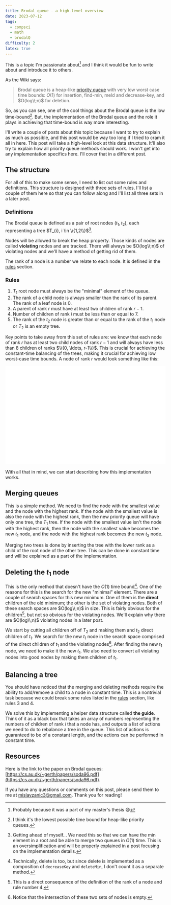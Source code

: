 ```yaml
---
title: Brodal queue - a high-level overview
date: 2023-07-12
tags: 
  - compsci
  - math
  - brodalQ
difficulty: 2
latex: true
---
```


This is a topic I'm passionate about[^1] and I think it would be fun to write about and introduce it to others.

[^1]: Probably because it was a part of my master's thesis :smile:

As the Wiki says: 
> Brodal queue is a heap-like [priority queue](https://en.wikipedia.org/wiki/Priority_queue) with very low worst case time bounds: $O(1)$ for insertion, 
> find-min, meld and decrease-key, and $O(log\\;n)$ for deletion.

So, as you can see, one of the cool things about the Brodal queue is the low time-bound[^2].
But, the implementation of the Brodal queue and the role it plays in achieving that time-bound is way more interesting.

[^2]: I think it's the lowest possible time bound for heap-like priority queues.

I'll write a couple of posts about this topic because I want to try to explain as much as possible, and this post would be way too long if I tried to cram it all in here.
This post will take a high-level look at this data structure. It'll also try to explain how all priority queue methods should work.
I won't get into any implementation specifics here. I'll cover that in a different post.

## The structure
For all of this to make some sense, I need to list out some rules and definitions.
This structure is designed with three sets of rules. 
I'll list a couple of them here so that you can follow along and I'll list all three sets in a later post.

### Definitions
The Brodal queue is defined as a pair of root nodes $(t_{1},t_{2})$, each representing a tree $T_{i}, i \in \\{1,2\\}$[^3]. 

[^3]: Getting ahead of myself... We need this so that we can have the min element in a root and be able to merge two queues in $O(1)$ time.
This is an oversimplification and will be properly explained in a post focusing on the implementation details.

Nodes will be allowed to break the heap property. 
Those kinds of nodes are called **violating** nodes and are tracked.
There will always be $O(log\\;n)$ of violating nodes and we'll have a method of getting rid of them.

The rank of a node is a number we relate to each node. It is defined in the [rules](#rules) section.

### Rules
1. $T_{1}$ root node must always be the "minimal" element of the queue.
2. The rank of a child node is always smaller than the rank of its parent. The rank of a leaf node is 0.
3. A parent of rank $r$ must have at least two children of rank $r-1$.
4. Number of children of rank $i$ must be less than or equal to $7$.
5. The rank of the $t_{2}$ node is greater than or equal to the rank of the $t_{1}$ node or $T_{2}$ is an empty tree.

Key points to take away from this set of rules are: we know that each node of rank $r$ has at least two child nodes of rank $r-1$ and will always have less than $8$ children of ranks $\\{0, \ldots, r-1\\}$.
This is crucial for achieving the constant-time balancing of the trees, making it crucial for achieving low worst-case time bounds.
A node of rank $r$ would look something like this:

![An example of a node of rank r in a Brodal queue](/static/img/brodal-01-white.svg)

With all that in mind, we can start describing how this implementation works.
	
## Merging queues
This is a simple method. 
We need to find the node with the smallest value and the node with the highest rank.
If the node with the smallest value is also the node with the highest rank, then the new priority queue will have only one tree, the $T_1$ tree.
If the node with the smallest value isn't the node with the highest rank, then the node with the smallest value becomes the new $t_1$ node, and the node with the highest rank becomes the new $t_2$ node.

Merging two trees is done by inserting the tree with the lower rank as a child of the root node of the other tree.
This can be done in constant time and will be explained as a part of the implementation.

## Deleting the $t_1$ node
This is the only method that doesn't have the $O(1)$ time bound[^4].
One of the reasons for this is the search for the new "minimal" element.
There are a couple of search spaces for this new minimum. 
One of them is the **direct** children of the old minimum; the other is the set of violating nodes.
Both of these search spaces are $O(log\\;n)$ in size.
This is fairly obvious for the children[^5], but not so obvious for the violating nodes.
We'll explain why there are $O(log\\;n)$ violating nodes in a later post.

[^4]: Technically, delete is too, but since delete is implemented as a composition of `decreaseKey` and `deleteMin`, I don't count it as a separate method.
[^5]: This is a direct consequence of the definition of the rank of a node and rule number 4.

We start by cutting all children off of $T_2$ and making them and $t_2$ direct children of $t_1$.
We search for the new $t_1$ node in the search space comprised of the direct children of $t_1$ and the violating nodes[^6].
After finding the new $t_1$ node, we need to make it the new $t_1$.
We also need to convert all violating nodes into good nodes by making them children of $t_1$.

[^6]: Notice that the intersection of these two sets of nodes is empty.

## Balancing a tree
You should have noticed that the merging and deleting methods require the ability to add/remove a child to a node in constant time.
This is a nontrivial task because we could break some rules listed in the [rules](#rules) section, like rules 3 and 4.

We solve this by implementing a helper data structure called **the guide**.
Think of it as a black box that takes an array of numbers representing the numbers of children of rank $i$ that a node has, and outputs a list of actions we need to do to rebalance a tree in the queue.
This list of actions is guaranteed to be of a constant length, and the actions can be performed in constant time.

## Resources
Here is the link to the paper on Brodal queues: [https://cs.au.dk/~gerth/papers/soda96.pdf](https://cs.au.dk/~gerth/papers/soda96.pdf).

If you have any questions or comments on this post, please send them to me at [mislavzanic3@gmail.com](mailto:mislavzanic3@gmail.com). 
Thank you for reading!
